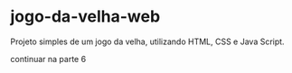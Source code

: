 # jogo-da-velha-web
Projeto simples de um jogo da velha, utilizando HTML, CSS e Java Script.


continuar na parte 6